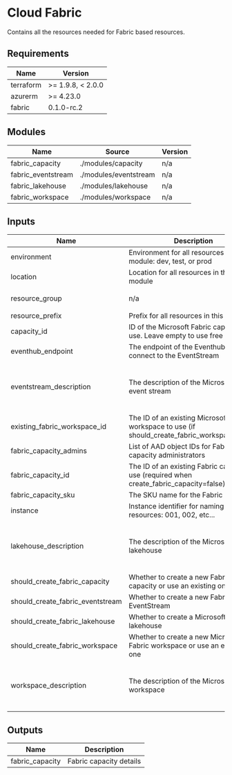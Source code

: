 <!-- BEGIN_TF_DOCS -->
<!-- markdown-table-prettify-ignore-start -->
# Cloud Fabric

Contains all the resources needed for Fabric based resources.

## Requirements

| Name | Version |
|------|---------|
| terraform | >= 1.9.8, < 2.0.0 |
| azurerm | >= 4.23.0 |
| fabric | 0.1.0-rc.2 |

## Modules

| Name | Source | Version |
|------|--------|---------|
| fabric\_capacity | ./modules/capacity | n/a |
| fabric\_eventstream | ./modules/eventstream | n/a |
| fabric\_lakehouse | ./modules/lakehouse | n/a |
| fabric\_workspace | ./modules/workspace | n/a |

## Inputs

| Name | Description | Type | Default | Required |
|------|-------------|------|---------|:--------:|
| environment | Environment for all resources in this module: dev, test, or prod | `string` | n/a | yes |
| location | Location for all resources in this module | `string` | n/a | yes |
| resource\_group | n/a | ```object({ name = string })``` | n/a | yes |
| resource\_prefix | Prefix for all resources in this module | `string` | n/a | yes |
| capacity\_id | ID of the Microsoft Fabric capacity to use. Leave empty to use free tier. | `string` | `null` | no |
| eventhub\_endpoint | The endpoint of the Eventhub to connect to the EventStream | `string` | `null` | no |
| eventstream\_description | The description of the Microsoft Fabric event stream | `string` | `"Event Stream for real-time ingestion of Edge device data"` | no |
| existing\_fabric\_workspace\_id | The ID of an existing Microsoft Fabric workspace to use (if should\_create\_fabric\_workspace=false) | `string` | `null` | no |
| fabric\_capacity\_admins | List of AAD object IDs for Fabric capacity administrators | `list(string)` | `[]` | no |
| fabric\_capacity\_id | The ID of an existing Fabric capacity to use (required when create\_fabric\_capacity=false) | `string` | `null` | no |
| fabric\_capacity\_sku | The SKU name for the Fabric capacity | `string` | `"F2"` | no |
| instance | Instance identifier for naming resources: 001, 002, etc... | `string` | `"001"` | no |
| lakehouse\_description | The description of the Microsoft Fabric lakehouse | `string` | `"Lakehouse for storing and analyzing data from Edge devices"` | no |
| should\_create\_fabric\_capacity | Whether to create a new Fabric capacity or use an existing one | `bool` | `false` | no |
| should\_create\_fabric\_eventstream | Whether to create a new Fabric EventStream | `bool` | `false` | no |
| should\_create\_fabric\_lakehouse | Whether to create a Microsoft Fabric lakehouse | `bool` | `false` | no |
| should\_create\_fabric\_workspace | Whether to create a new Microsoft Fabric workspace or use an existing one | `bool` | `false` | no |
| workspace\_description | The description of the Microsoft Fabric workspace | `string` | `"Microsoft Fabric workspace for the Edge AI Accelerator solution"` | no |

## Outputs

| Name | Description |
|------|-------------|
| fabric\_capacity | Fabric capacity details |
<!-- markdown-table-prettify-ignore-end -->
<!-- END_TF_DOCS -->
